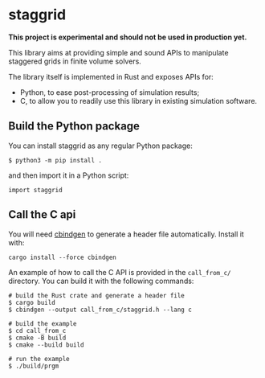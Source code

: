 staggrid
========

**This project is experimental and should not be used in production yet.**

This library aims at providing simple and sound APIs to manipulate staggered
grids in finite volume solvers.

The library itself is implemented in Rust and exposes APIs for:

- Python, to ease post-processing of simulation results;
- C, to allow you to readily use this library in existing simulation software.

Build the Python package
------------------------

You can install staggrid as any regular Python package:

    $ python3 -m pip install .

and then import it in a Python script:

    import staggrid

Call the C api
--------------

You will need [cbindgen](https://github.com/eqrion/cbindgen) to generate a
header file automatically.  Install it with:

    cargo install --force cbindgen

An example of how to call the C API is provided in the `call_from_c/`
directory.  You can build it with the following commands:

    # build the Rust crate and generate a header file
    $ cargo build
    $ cbindgen --output call_from_c/staggrid.h --lang c

    # build the example
    $ cd call_from_c
    $ cmake -B build
    $ cmake --build build

    # run the example
    $ ./build/prgm
